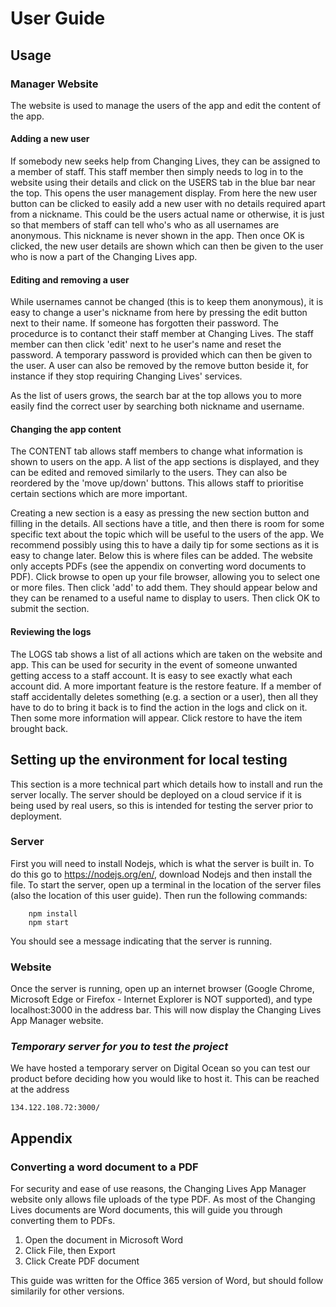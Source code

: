 # User Guide

## **Usage**

### **Manager Website**
The website is used to manage the users of the app and edit the content of the app. 

#### Adding a new user
If somebody new seeks help from Changing Lives, they can be assigned to a member of staff. This staff member then simply needs to log in to the website using their details and click on the USERS tab in the blue bar near the top. This opens the user management display. From here the new user button can be clicked to easily add a new user with no details required apart from a nickname. This could be the users actual name or otherwise, it is just so that members of staff can tell who's who as all usernames are anonymous. This nickname is never shown in the app. Then once OK is clicked, the new user details are shown which can then be given to the user who is now a part of the Changing Lives app.

#### Editing and removing a user
While usernames cannot be changed (this is to keep them anonymous), it is easy to change a user's nickname from here by pressing the edit button next to their name. If someone has forgotten their password. The procedurce is to contanct their staff member at Changing Lives. The staff member can then click 'edit' next to he user's name and reset the password. A temporary password is provided which can then be given to the user. A user can also be removed by the remove button beside it, for instance if they stop requiring Changing Lives' services.

As the list of users grows, the search bar at the top allows you to more easily find the correct user by searching both nickname and username.

#### Changing the app content
The CONTENT tab allows staff members to change what information is shown to users on the app. A list of the app sections is displayed, and they can be edited and removed similarly to the users. They can also be reordered by the 'move up/down' buttons. This allows staff to prioritise certain sections which are more important.

Creating a new section is a easy as pressing the new section button and filling in the details. All sections have a title, and then there is room for some specific text about the topic which will be useful to the users of the app. We recommend possibly using this to have a daily tip for some sections as it is easy to change later. Below this is where files can be added. The website only accepts PDFs (see the appendix on converting word documents to PDF). Click browse to open up your file browser, allowing you to select one or more files. Then click 'add' to add them. They should appear below and they can be renamed to a useful name to display to users. Then click OK to submit the section.

#### Reviewing the logs
The LOGS tab shows a list of all actions which are taken on the website and app. This can be used for security in the event of someone unwanted getting access to a staff account. It is easy to see exactly what each account did. A more important feature is the restore feature. If a member of staff accidentally deletes something (e.g. a section or a user), then all they have to do to bring it back is to find the action in the logs and click on it. Then some more information will appear. Click restore to have the item brought back.

## **Setting up the environment for local testing**

This section is a more technical part which details how to install and run the server locally. The server should be deployed on a cloud service if it is being used by real users, so this is intended for testing the server prior to deployment.

### **Server**

First you will need to install Nodejs, which is what the server is built in. To do this go to https://nodejs.org/en/, download Nodejs and then install the file.
To start the server, open up a terminal in the location of the server files (also the location of this user guide). Then run the following commands:

        npm install
        npm start

You should see a message indicating that the server is running.

### **Website**
Once the server is running, open up an internet browser (Google Chrome, Microsoft Edge or Firefox - Internet Explorer is NOT supported), and type localhost:3000 in the address bar. This will now display the Changing Lives App Manager website.

### ***Temporary server for you to test the project***
We have hosted a temporary server on Digital Ocean so you can test our product before deciding how you would like to host it. This can be reached at the address 

`134.122.108.72:3000/`


## **Appendix**

### **Converting a word document to a PDF**

For security and ease of use reasons, the Changing Lives App Manager website only allows file uploads of the type PDF. As most of the Changing Lives documents are Word documents, this will guide you through converting them to PDFs.

1. Open the document in Microsoft Word
2. Click File, then Export
3. Click Create PDF document

This guide was written for the Office 365 version of Word, but should follow similarily for other versions.
